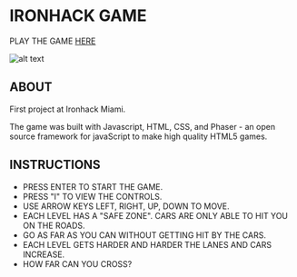 # IRONHACK GAME

PLAY THE GAME [HERE](https://codebyck.github.io/IronHack-Game/)

![alt text](https://i.ibb.co/cFRdn8y/Screen-Shot-2019-04-15-at-2-18-35-PM.png)
## ABOUT
First project at Ironhack Miami.

The game was built with Javascript, HTML, CSS, and Phaser - an open source framework for javaScript to make high quality HTML5 games.

## INSTRUCTIONS
* PRESS ENTER TO START THE GAME.
* PRESS "I" TO VIEW THE CONTROLS.
* USE ARROW KEYS LEFT, RIGHT, UP, DOWN TO MOVE.
* EACH LEVEL HAS A "SAFE ZONE". CARS ARE ONLY ABLE TO HIT YOU ON THE ROADS.
* GO AS FAR AS YOU CAN WITHOUT GETTING HIT BY THE CARS.
* EACH LEVEL GETS HARDER AND HARDER THE LANES AND CARS INCREASE.
* HOW FAR CAN YOU CROSS?